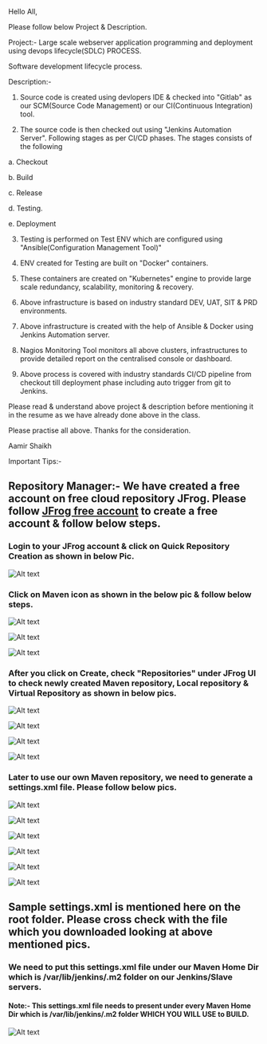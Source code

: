 Hello All,

Please follow below Project & Description.

Project:- Large scale webserver application programming and deployment using devops lifecycle(SDLC) PROCESS.

Software development lifecycle process.

Description:- 

1. Source code is created using devlopers IDE & checked into "Gitlab" as our SCM(Source Code Management) or our CI(Continuous Integration) tool.

2. The source code is then checked out using "Jenkins Automation Server". Following stages as per CI/CD phases. The stages consists of the following

a. Checkout

b. Build

c. Release

d. Testing. 

e. Deployment

3. Testing is performed on Test ENV which are configured using "Ansible(Configuration Management Tool)"

4. ENV created for Testing are built on "Docker" containers.

5. These containers are created on "Kubernetes" engine to provide large scale redundancy, scalability, monitoring & recovery.
 
6. Above infrastructure is based on industry standard DEV, UAT, SIT & PRD environments. 

7. Above infrastructure is created with the help of Ansible & Docker using Jenkins Automation server.
 
8. Nagios Monitoring Tool monitors all above clusters, infrastructures to provide detailed report on the centralised console or dashboard.

9. Above process is covered with industry standards CI/CD pipeline from checkout till deployment phase including auto trigger from git to Jenkins.

Please read & understand above project & description before mentioning it in the resume as we have already done above in the class.

Please practise all above. Thanks for the consideration.

Aamir Shaikh

Important Tips:-

## Repository Manager:- We have created a free account on free cloud repository JFrog. Please follow [JFrog free account](https://jfrog.com/artifactory/?utm_source=google&utm_medium=cpc&utm_campaign=Search|DSK|BrandAwareness|SearchPartners|India|202202&utm_term=artifactory%20cloud&utm_network=g&cq_plac=&cq_plt=gp&utm_content=u-bin&gclid=Cj0KCQiA45qdBhD-ARIsAOHbVdF07-xaEx-4FOrNBnxgKaibByJhrQ8i8e8va_DBNtGMr06VK8nqUXYaAjKlEALw_wcB) to create a free account & follow below steps.

### Login to your JFrog account & click on Quick Repository Creation as shown in below Pic.

![Alt text](jfrog/pic-1.jpg?raw=true "Optional Title")

### Click on Maven icon as shown in the below pic & follow below steps.

![Alt text](jfrog/pic-2.jpg?raw=true "Optional Title")

![Alt text](jfrog/pic-3.jpg?raw=true "Optional Title")

![Alt text](jfrog/pic-4.jpg?raw=true "Optional Title")

### After you click on Create, check "Repositories" under JFrog UI to check newly created Maven repository, Local repository & Virtual Repository as shown in below pics. 

![Alt text](jfrog/pic-5.jpg?raw=true "Optional Title")

![Alt text](jfrog/pic-6.jpg?raw=true "Optional Title")

![Alt text](jfrog/pic-7.jpg?raw=true "Optional Title")

![Alt text](jfrog/pic-8.jpg?raw=true "Optional Title")

### Later to use our own Maven repository, we need to generate a settings.xml file. Please follow below pics. 

![Alt text](jfrog/pic-9.jpg?raw=true "Optional Title")

![Alt text](jfrog/pic-10.jpg?raw=true "Optional Title")

![Alt text](jfrog/pic-11.jpg?raw=true "Optional Title")

![Alt text](jfrog/pic-12.jpg?raw=true "Optional Title")

![Alt text](jfrog/pic-13.jpg?raw=true "Optional Title")

![Alt text](jfrog/pic-14.jpg?raw=true "Optional Title")
    
## Sample settings.xml is mentioned here on the root folder. Please cross check with the file which you downloaded looking at above mentioned pics.

### We need to put this settings.xml file under our Maven Home Dir which is /var/lib/jenkins/.m2 folder on our Jenkins/Slave servers. 
#### Note:- This settings.xml file needs to present under every Maven Home Dir which is /var/lib/jenkins/.m2 folder WHICH YOU WILL USE to BUILD.

![Alt text](jfrog/pic-15.jpg?raw=true "Optional Title")


